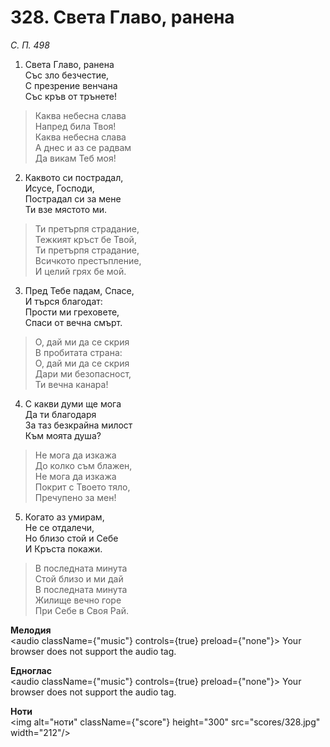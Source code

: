 # 328. Света Главо, ранена  

*С. П. 498*  

1. Света Главо, ранена  
Със зло безчестие,  
С презрение венчана  
Със кръв от трънете!  

> Каква небесна слава  
> Напред била Твоя!  
> Каква небесна слава  
> А днес и аз се радвам  
> Да викам Теб моя!  

2. Каквото си пострадал,  
Исусе, Господи,  
Пострадал си за мене  
Ти взе мястото ми.  

> Ти претърпя страдание,  
> Тежкият кръст бе Твой,  
> Ти претърпя страдание,  
> Всичкото престъпление,  
> И целий грях бе мой.  

3. Пред Тебе падам, Спасе,  
И търся благодат:  
Прости ми греховете,  
Спаси от вечна смърт.  

> О, дай ми да се скрия  
> В пробитата страна:  
> О, дай ми да се скрия  
> Дари ми безопасност,  
> Ти вечна канара!  

4. С какви думи ще мога  
Да ти благодаря  
За таз безкрайна милост  
Към моята душа?  

> Не мога да изкажа  
> До колко съм блажен,  
> Не мога да изкажа  
> Покрит с Твоето тяло,  
> Пречупено за мен!  

5. Когато аз умирам,  
Не се отдалечи,  
Но близо стой и Себе  
И Кръста покажи.  

> В последната минута  
> Стой близо и ми дай  
> В последната минута  
> Жилище вечно горе  
> При Себе в Своя Рай.  

__Мелодия__  
<audio className={"music"} controls={true} preload={"none"}><source src="mp3/328.mp3" type="audio/mpeg"/>
Your browser does not support the audio tag.
</audio>  

__Едноглас__  
<audio className={"music"} controls={true} preload={"none"}><source src="transp/328.mp3" type="audio/mpeg"/>
Your browser does not support the audio tag.
</audio>  

__Ноти__  
<img alt="ноти" className={"score"} height="300" src="scores/328.jpg" width="212"/>
